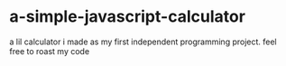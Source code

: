 # a-simple-javascript-calculator

a lil calculator i made as my first independent programming project.
feel free to roast my code
